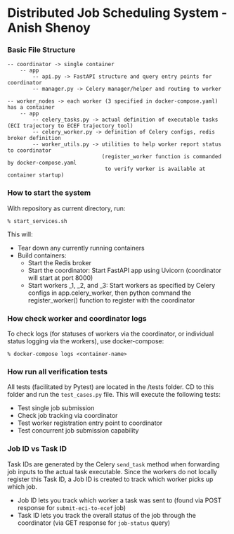 # Distributed Job Scheduling System - Anish Shenoy

### Basic File Structure ###
    
    -- coordinator -> single container
        -- app
            -- api.py -> FastAPI structure and query entry points for coordinator
            -- manager.py -> Celery manager/helper and routing to worker
            
    -- worker_nodes -> each worker (3 specified in docker-compose.yaml) has a container
        -- app
            -- celery_tasks.py -> actual definition of executable tasks (ECI trajectory to ECEF trajectory tool)
            -- celery_worker.py -> definition of Celery configs, redis broker definition
            -- worker_utils.py -> utilities to help worker report status to coordinator 
                                  (register_worker function is commanded by docker-compose.yaml 
                                   to verify worker is available at container startup)

### How to start the system ###

With repository as current directory, run:

    % start_services.sh

This will:
- Tear down any currently running containers
- Build containers:
    - Start the Redis broker
    - Start the coordinator: Start FastAPI app using Uvicorn (coordinator will start at port 8000)
    - Start workers _1, _2, and _3: Start workers as specified by Celery configs in app.celery_worker, then python command the register_worker() function to register with the coordinator
           
### How check worker and coordinator logs ###

To check logs (for statuses of workers via the coordinator, or individual status logging via the workers), use docker-compose:

    % docker-compose logs <container-name>

### How run all verification tests ###

All tests (facilitated by Pytest) are located in the /tests folder. CD to this folder and run the `test_cases.py` file. This will execute the following tests:
- Test single job submission
- Check job tracking via coordinator
- Test worker registration entry point to coordinator
- Test concurrent job submission capability

### Job ID vs Task ID ###

Task IDs are generated by the Celery `send_task` method when forwarding job inputs to the actual task executable. Since the workers do not locally register this Task ID, a Job ID is created to track which worker picks up which job.

- Job ID lets you track which worker a task was sent to (found via POST response for `submit-eci-to-ecef` job)
- Task ID lets you track the overall status of the job through the coordinator (via GET response for `job-status` query)
